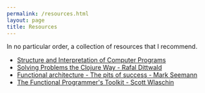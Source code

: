 ```yaml
---
permalink: /resources.html
layout: page
title: Resources
---
```


In no particular order, a collection of resources that I recommend.

- [Structure and Interpretation of Computer Programs](https://web.mit.edu/6.001/6.037/sicp.pdf)
- [Solving Problems the Clojure Way - Rafal Dittwald](https://www.youtube.com/watch?v=vK1DazRK_a0)
- [Functional architecture - The pits of success - Mark Seemann](https://www.youtube.com/watch?v=US8QG9I1XW0)
- [The Functional Programmer's Toolkit - Scott Wlaschin](https://www.youtube.com/watch?v=Nrp_LZ-XGsY)
